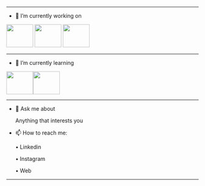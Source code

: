 



_________________________________________________________________________________________________________________________________

- 🔭 I’m currently working on
  
<img id="foto" src="https://upload.wikimedia.org/wikipedia/commons/thumb/a/a7/React-icon.svg/2300px-React-icon.svg.png" height="60" width="70" > <img id="foto" src="https://upload.wikimedia.org/wikipedia/commons/thumb/4/4c/Typescript_logo_2020.svg/512px-Typescript_logo_2020.svg.png?20221110153201" height="60" width="70" > <img id="foto" src="https://www.drupal.org/files/project-images/screenshot_361.png" height="60" width="70" > 


_________________________________________________________________________________________________________________________________

- 🌱 I’m currently learning

<img id="foto" src="https://www.drupal.org/files/project-images/nextjs-icon-dark-background.png" height="60" width="70" ><img id="foto" src="https://upload.wikimedia.org/wikipedia/commons/thumb/c/cf/Angular_full_color_logo.svg/1200px-Angular_full_color_logo.svg.png" height="60" width="70" >

_________________________________________________________________________________________________________________________________

- 💬 Ask me about

    Anything that interests you
  
- 📫 How to reach me:

  • Linkedin
  
  • Instagram
  
  • Web

_________________________________________________________________________________________________________________________________

